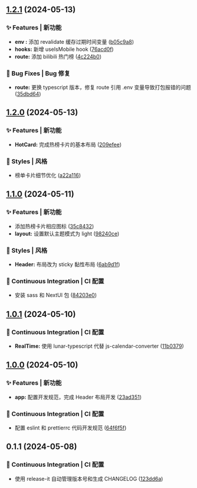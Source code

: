 

## [1.2.1](https://github.com/baiwumm/next-daily-hot/compare/1.2.0...1.2.1) (2024-05-13)


### ✨ Features | 新功能

* **env :** 添加 revalidate 缓存过期时间变量 ([b05c9a8](https://github.com/baiwumm/next-daily-hot/commit/b05c9a8ef427452229ef4a14e41f87e2682c23c4))
* **hooks:** 新增 useIsMobile hook ([76acd0f](https://github.com/baiwumm/next-daily-hot/commit/76acd0fcb9ad159fce6368852f041a842da00cb1))
* **route:** 添加 bilibili 热门榜 ([4c224b0](https://github.com/baiwumm/next-daily-hot/commit/4c224b03289d8391e773b9c21b5cdd01720c039b))


### 🐛 Bug Fixes | Bug 修复

* **route:** 更换 typescript 版本，修复 route 引用 .env 变量导致打包报错的问题 ([35dbd64](https://github.com/baiwumm/next-daily-hot/commit/35dbd64fdb473e7fb20be495f6b3b1bc38affe18))

## [1.2.0](https://github.com/baiwumm/next-daily-hot/compare/1.1.0...1.2.0) (2024-05-13)


### ✨ Features | 新功能

* **HotCard:** 完成热榜卡片的基本布局 ([209efee](https://github.com/baiwumm/next-daily-hot/commit/209efee4a1b3cb4f0afd0265961fb2a2739baad1))


### 💄 Styles | 风格

* 榜单卡片细节优化 ([a22a116](https://github.com/baiwumm/next-daily-hot/commit/a22a1165f6e0af8aa09f11b484c17d74805547f8))

## [1.1.0](https://github.com/baiwumm/next-daily-hot/compare/1.0.1...1.1.0) (2024-05-11)


### ✨ Features | 新功能

* 添加热榜卡片相应图标 ([35c8432](https://github.com/baiwumm/next-daily-hot/commit/35c84329b951974ee59fcfad018c7439245b3a7c))
* **layout:** 设置默认主题模式为 light ([98240ce](https://github.com/baiwumm/next-daily-hot/commit/98240ce5b0630a6a20711849e063fc0585d6802f))


### 💄 Styles | 风格

* **Header:** 布局改为 sticky 黏性布局 ([6ab9d1f](https://github.com/baiwumm/next-daily-hot/commit/6ab9d1fea6bc45bafd38d7b3dc040e8989569361))


### 🔧 Continuous Integration | CI 配置

* 安装 sass 和 NextUI 包 ([84203e0](https://github.com/baiwumm/next-daily-hot/commit/84203e0f07ae8e8f54fb4769b37661413826bc1e))

## [1.0.1](https://github.com/baiwumm/next-daily-hot/compare/1.0.0...1.0.1) (2024-05-10)


### 🔧 Continuous Integration | CI 配置

* **RealTime:** 使用 lunar-typescript 代替 js-calendar-converter ([11b0379](https://github.com/baiwumm/next-daily-hot/commit/11b0379c76afc9782fc8fedbde4de4dc03cbc086))

## [1.0.0](https://github.com/baiwumm/next-daily-hot/compare/0.1.1...1.0.0) (2024-05-10)


### ✨ Features | 新功能

* **app:** 配置开发规范，完成 Header 布局开发 ([23ad351](https://github.com/baiwumm/next-daily-hot/commit/23ad351c46327bdb8508e30df656909fb55d85b8))


### 🔧 Continuous Integration | CI 配置

* 配置 eslint 和 prettierrc 代码开发规范 ([64f6f5f](https://github.com/baiwumm/next-daily-hot/commit/64f6f5f2757b6f33344ad9bd371cffca8a22ce3d))

## 0.1.1 (2024-05-08)


### 🔧 Continuous Integration | CI 配置

* 使用 release-it 自动管理版本号和生成 CHANGELOG ([123dd6a](https://github.com/baiwumm/next-daily-hot/commit/123dd6abe5ef5ea252e7018347214ee596ae0f75))
